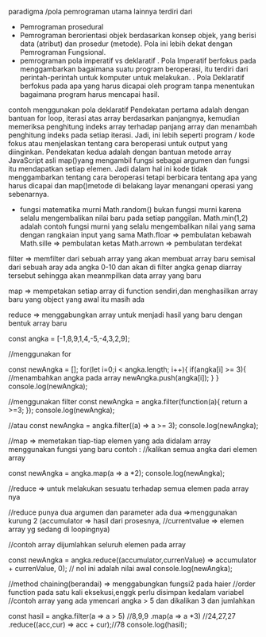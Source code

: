 paradigma /pola pemrograman utama lainnya
terdiri dari 
- Pemrograman prosedural 
- Pemrograman berorientasi objek
	berdasarkan konsep objek, yang berisi data (atribut) dan prosedur (metode). 
Pola ini lebih dekat dengan Pemrograman Fungsional. 
- pemrograman pola imperatif vs deklaratif
. Pola Imperatif berfokus pada menggambarkan bagaimana suatu program beroperasi, 
itu terdiri dari perintah-perintah untuk komputer untuk melakukan.
. Pola Deklaratif berfokus pada apa yang harus dicapai oleh program tanpa menentukan 
bagaimana program harus mencapai hasil.

contoh menggunakan pola deklaratif
Pendekatan pertama adalah dengan bantuan for loop, iterasi atas array berdasarkan 
panjangnya, kemudian memeriksa penghitung indeks array terhadap panjang array dan 
menambah penghitung indeks pada setiap iterasi. Jadi, ini lebih seperti program 
/ kode fokus atau menjelaskan tentang cara beroperasi untuk output yang diinginkan.
Pendekatan kedua adalah dengan bantuan metode array JavaScript asli map()yang 
mengambil fungsi sebagai argumen dan fungsi itu mendapatkan setiap elemen. 
Jadi dalam hal ini kode tidak menggambarkan tentang cara beroperasi tetapi 
berbicara tentang apa yang harus dicapai dan map()metode di belakang layar 
menangani operasi yang sebenarnya.

- fungsi matematika murni
Math.random() bukan fungsi murni karena selalu mengembalikan nilai baru pada setiap panggilan.
Math.min(1,2) adalah contoh fungsi murni yang selalu mengembalikan nilai yang sama dengan 
rangkaian input yang sama
Math.floar => pembulatan kebawah
Math.sille => pembulatan ketas
Math.arrown => pembulatan terdekat


filter => memfilter dari sebuah array yang akan membuat array baru
semisal dari sebuah aray ada angka 0-10 dan akan di filter angka genap diarray tersebut
sehingga akan meanmpilkan data array yang baru

map => mempetakan setiap array di function sendiri,dan menghasilkan array baru yang 
object yang awal itu masih ada

reduce => menggabungkan array untuk menjadi hasil yang baru dengan bentuk array baru

const angka = [-1,8,9,1,4,-5,-4,3,2,9];

//menggunakan for 

const newAngka = [];
	for(let i=0;i < angka.length; i++){
	  if(angka[i] >= 3){
	//menambahkan angka pada array
	  newAngka.push(angka[i]);
	}
  }
console.log(newAngka);

//menggunakan filter
const newAngka = angka.filter(function(a){
    return a >=3;
 });
console.log(newAngka);

//atau
const newAngka = angka.filter((a) => a >= 3);
console.log(newAngka);


//map => memetakan tiap-tiap elemen yang ada didalam array menggunakan fungsi yang baru contoh :
//kalikan semua angka dari elemen array

const newAngka = angka.map(a => a *2);
console.log(newAngka);

//reduce => untuk melakukan sesuatu terhadap semua elemen pada array nya 

//reduce punya dua argumen dan parameter ada dua =>menggunakan kurung 2 (accumulator => hasil dari prosesnya,
//currentvalue => elemen array yg sedang di loopingnya)

//contoh array dijumlahkan seluruh elemen pada array

const newAngka = angka.reduce((accumulator,currenValue) =>
accumulator + currenValue, 0); // nol ini adalah nilai awal
console.log(newAngka);


//method chaining(berandai) => menggabungkan fungsi2 pada haier
//order function pada satu kali eksekusi,enggk perlu disimpan kedalam variabel
//contoh array yang ada ymencari angka > 5 dan dikalikan 3 dan jumlahkan

const hasil = angka.filter(a => a > 5) //8,9,9
.map(a => a *3) //24,27,27
.reduce((acc,cur) => acc + cur);//78
console.log(hasil);



